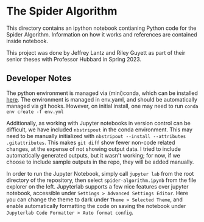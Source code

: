 # The Spider Algorithm

This directory contains an ipython notebook contianing Python code for the Spider Algorithm. Information on how it works and references are contained inside notebook.

This project was done by Jeffrey Lantz and Riley Guyett as part of their senior theses with Professor Hubbard in Spring 2023.

## Developer Notes
The python environment is managed via (mini)conda, which can be installed [here](https://docs.conda.io/projects/conda/en/stable/user-guide/install/index.html). The environment is managed in env.yaml, and should be automatically managed via git hooks. However, on initial install, one may need to run `conda env create -f env.yml`

Additionally, as working with Jupyter notebooks in version control can be difficult, we have included `nbstripout` in the conda environment. This may need to be manually initialized with `nbstripout --install --attributes .gitattributes`. This makes `git diff` show fewer non-code related changes, at the expense of not showing output data. I tried to include automatically generated outputs, but it wasn't working; for now, if we choose to include sample outputs in the repo, they will be added manually.

In order to run the Jupyter Notebook, simply call `jupyter lab` from the root directory of the repository, then select `spider-algorithm.ipynb` from the file explorer on the left. Jupyterlab supports a few nice features over jupyter notebook, accessible under `Settings > Advanced Settings Editor`. Here you can change the theme to dark under `Theme > Selected Theme`, and enable automatically formatting the code on saving the notebook under `Jupyterlab Code Formatter > Auto format config`.
